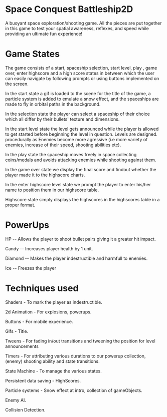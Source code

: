# Space Conquest Battleship2D

A buoyant space exploration/shooting game. 
All the pieces are put together in this game to test your spatial awareness, reflexes, and speed while providing an ultimate fun experience!

# Game States
The game consists of a start, spaceship selection, start level, play , game over, enter highscore and a high score states in between which the user can easily navigate by following prompts or using buttons implemented on the screen.

In the start state a gif is loaded to the scene for the title of the game, a particle system is added to emulate a snow effect, and the spaceships are made to fly in orbital paths in the background.

In the selection state the player can select a spaceship of their choice which all differ by their bullets' texture and dimensions.

In the start level state the level gets announced while the player is allowed to get started before beginning the level in question. Levels are designed.
procedurally as Enemies become more agressive (i.e more variety of enemies, increase of their speed, shooting abilities etc).

In the play state the spaceship moves freely in space collecting coins/medals and avoids attacking enemies while shooting against them.

In the game over state we display the final score and findout whether the player made it to the highscore charts.

In the enter highscore level state we prompt the player to enter his/her name to position them in our highscore table.

Highscore state simply displays the highscores in the highscores table in a proper format.

# PowerUps
HP -- Allows the player to shoot bullet pairs giving it a greater hit impact.

Candy -- Increases player health by 1 unit.

Diamond -- Makes the player indestructible and harmfull to enemies.

Ice -- Freezes the player

# Techniques used
Shaders - To mark the player as indestructible.

2d Animation - For explosions, powerups.

Buttons - For mobile experience.

Gifs - Title.

Tweens - For fading in/out transitions and tweening the position for level announcements

Timers - For attributing various durations to our powerup collection, (enemy) shooting ability and state transitions.

State Machine - To manage the various states.

Persistent data saving - HighScores.

Particle systems - Snow effect at intro, collection of gameObjects.

Enemy AI.

Collision Detection.
